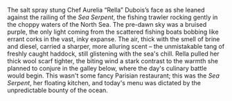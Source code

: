 The salt spray stung Chef Aurelia “Rella” Dubois’s face as she leaned against the railing of the *Sea Serpent*, the fishing trawler rocking gently in the choppy waters of the North Sea.  The pre-dawn sky was a bruised purple, the only light coming from the scattered fishing boats bobbing like errant corks in the vast, inky expanse.  The air, thick with the smell of brine and diesel, carried a sharper, more alluring scent – the unmistakable tang of freshly caught haddock, still glistening with the sea's chill.  Rella pulled her thick wool scarf tighter, the biting wind a stark contrast to the warmth she planned to conjure in the galley below, where the day's culinary battle would begin.  This wasn't some fancy Parisian restaurant; this was the *Sea Serpent*, her floating kitchen, and today's menu was dictated by the unpredictable bounty of the ocean.
